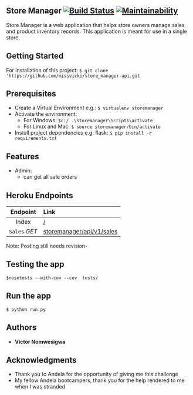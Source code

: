 ## Store Manager       [![**Build Status**](https://travis-ci.org/missvicki/store_manager-api.svg?branch=161204542-admin-get-all-sale-orders)](https://travis-ci.org/missvicki/store_manager-api) [![Maintainability](https://api.codeclimate.com/v1/badges/a68f287f8f7b9bf13c07/maintainability)](https://codeclimate.com/github/missvicki/store_manager-api/maintainability)

Store Manager is a web application that helps store owners manage sales and product inventory records. This application is meant for use in a single store.    

## Getting Started

For installation of this project:  `$ git clone 'https://github.com/missvicki/store_manager-api.git`

## Prerequisites

* Create a Virtual Environment e.g.: `$ virtualenv storemanager`
* Activate the environment: 
    * For Windows: `$c:/ .\storemanager\Scripts\activate`
    * For Linux and Mac: `$ source storemanager/bin/activate`
* Install project dependencies e.g. flask: `$ pip install -r requirements.txt`

## Features

* Admin: 
    * can get all sale orders

## Heroku Endpoints

|Endpoint|Link|
|:---:|:---|
|Index|[/](https://store-manager-api-.herokuapp.com/)|
|`Sales` *GET*|[storemanager/api/v1/sales](https://store-manager-api-.herokuapp.com/storemanager/api/v1/sales)|


Note: Posting still needs revision-

## Testing the app

  `$nosetests --with-cov --cov  tests/`
  

## Run the app

`$ python run.py`

## Authors

* **Victor Nomwesigwa**

## Acknowledgments

* Thank you to Andela for the opportunity of giving me this challenge
* My fellow Andela bootcampers, thank you for the help rendered to me when I was stranded





